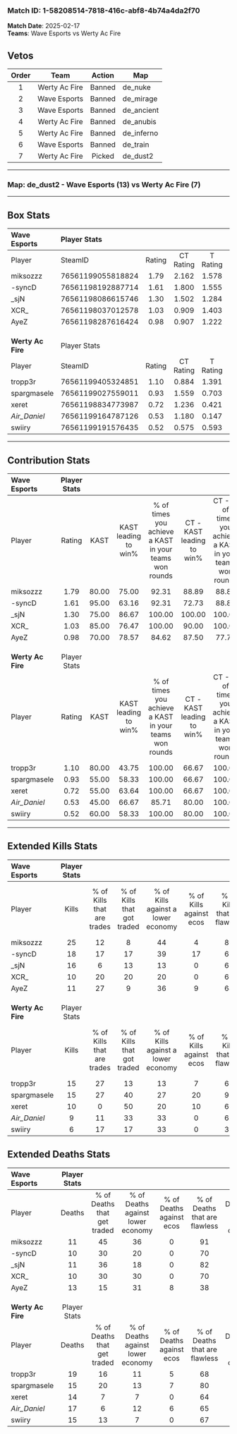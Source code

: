 ### Match ID: 1-58208514-7818-416c-abf8-4b74a4da2f70  
**Match Date**: 2025-02-17  
**Teams**: Wave Esports vs Werty Ac Fire  

## Vetos  

| Order | Team | Action | Map |
| :---: | :--: | :----: | --- |
| 1 | Werty Ac Fire | Banned | de_nuke |
| 2 | Wave Esports | Banned | de_mirage |
| 3 | Wave Esports | Banned | de_ancient |
| 4 | Werty Ac Fire | Banned | de_anubis |
| 5 | Werty Ac Fire | Banned | de_inferno |
| 6 | Wave Esports | Banned | de_train |
| 7 | Werty Ac Fire | Picked | de_dust2 |

---  

### **Map**: de_dust2 - Wave Esports (13) vs Werty Ac Fire (7)  
---  

## Box Stats  

| **Wave Esports**  | Player Stats      |        |           |          |       |       |       |         |        |      |     |
| :- | :- | :-: | :-: | :-: | :-: | :-: | :-: | :-: | :-: | :-: | :-: |
| Player            | SteamID           | Rating | CT Rating | T Rating | KAST  |  ADR  | Kills | Assists | Deaths | K/D  | HS% |
| miksozzz          | 76561199055818824 |  1.79  |   2.162   |  1.578   | 80.00 | 111.6 |  25   |    1    |   11   | 2.27 | 36  |
| -syncD            | 76561198192887714 |  1.61  |   1.800   |  1.555   | 95.00 | 96.7  |  18   |    7    |   10   | 1.80 | 61  |
| _sjN              | 76561198086615746 |  1.30  |   1.502   |  1.284   | 75.00 | 87.5  |  16   |    3    |   11   | 1.45 | 75  |
| XCR_              | 76561198037012578 |  1.03  |   0.909   |  1.403   | 85.00 | 51.2  |  10   |    3    |   10   | 1.00 | 70  |
| AyeZ              | 76561198287616424 |  0.98  |   0.907   |  1.222   | 70.00 | 76.9  |  11   |    6    |   13   | 0.85 | 45  |
|                   |                   |        |           |          |       |       |       |         |        |      |     |
|                   |                   |        |           |          |       |       |       |         |        |      |     |
|                   |                   |        |           |          |       |       |       |         |        |      |     |
| **Werty Ac Fire** | Player Stats      |        |           |          |       |       |       |         |        |      |     |
| Player            | SteamID           | Rating | CT Rating | T Rating | KAST  |  ADR  | Kills | Assists | Deaths | K/D  | HS% |
| tropp3r           | 76561199405324851 |  1.10  |   0.884   |  1.391   | 80.00 | 88.3  |  15   |    7    |   19   | 0.79 | 86  |
| spargmasele       | 76561199027559011 |  0.93  |   1.559   |  0.703   | 55.00 | 68.0  |  15   |    0    |   15   | 1.00 | 46  |
| xeret             | 76561198834773987 |  0.72  |   1.236   |  0.421   | 55.00 | 57.2  |  10   |    3    |   14   | 0.71 | 70  |
| _Air_Daniel_      | 76561199164787126 |  0.53  |   1.180   |  0.147   | 45.00 | 53.2  |   9   |    7    |   17   | 0.53 | 33  |
| swiiry            | 76561199191576435 |  0.52  |   0.575   |  0.593   | 60.00 | 44.0  |   6   |    5    |   15   | 0.40 | 50  |
---  

## Contribution Stats  

| **Wave Esports**  | Player Stats |       |                      |                                                        |                           |                                                             |                          |                                                            |
| :- | :-: | :-: | :-: | :-: | :-: | :-: | :-: | :-: |
| Player            |    Rating    | KAST  | KAST leading to win% | % of times you achieve a KAST in your teams won rounds | CT - KAST leading to win% | CT - % of times you achieve a KAST in your teams won rounds | T - KAST leading to win% | T - % of times you achieve a KAST in your teams won rounds |
| miksozzz          |     1.79     | 80.00 |        75.00         |                         92.31                          |           88.89           |                            88.89                            |          57.14           |                           100.00                           |
| -syncD            |     1.61     | 95.00 |        63.16         |                         92.31                          |           72.73           |                            88.89                            |          50.00           |                           100.00                           |
| _sjN              |     1.30     | 75.00 |        86.67         |                         100.00                         |          100.00           |                           100.00                            |          66.67           |                           100.00                           |
| XCR_              |     1.03     | 85.00 |        76.47         |                         100.00                         |           90.00           |                           100.00                            |          57.14           |                           100.00                           |
| AyeZ              |     0.98     | 70.00 |        78.57         |                         84.62                          |           87.50           |                            77.78                            |          66.67           |                           100.00                           |
|                   |              |       |                      |                                                        |                           |                                                             |                          |                                                            |
|                   |              |       |                      |                                                        |                           |                                                             |                          |                                                            |
|                   |              |       |                      |                                                        |                           |                                                             |                          |                                                            |
| **Werty Ac Fire** | Player Stats |       |                      |                                                        |                           |                                                             |                          |                                                            |
| Player            |    Rating    | KAST  | KAST leading to win% | % of times you achieve a KAST in your teams won rounds | CT - KAST leading to win% | CT - % of times you achieve a KAST in your teams won rounds | T - KAST leading to win% | T - % of times you achieve a KAST in your teams won rounds |
| tropp3r           |     1.10     | 80.00 |        43.75         |                         100.00                         |           66.67           |                           100.00                            |          30.00           |                           100.00                           |
| spargmasele       |     0.93     | 55.00 |        58.33         |                         100.00                         |           66.67           |                           100.00                            |          50.00           |                           100.00                           |
| xeret             |     0.72     | 55.00 |        63.64         |                         100.00                         |           66.67           |                           100.00                            |          60.00           |                           100.00                           |
| _Air_Daniel_      |     0.53     | 45.00 |        66.67         |                         85.71                          |           80.00           |                           100.00                            |          50.00           |                           66.67                            |
| swiiry            |     0.52     | 60.00 |        58.33         |                         100.00                         |           80.00           |                           100.00                            |          42.86           |                           100.00                           |
---  

## Extended Kills Stats  

| **Wave Esports**  | Player Stats |                            |                            |                                    |                         |                              |                                 |                                       |                    |           |
| :- | :-: | :-: | :-: | :-: | :-: | :-: | :-: | :-: | :-: | :-: |
| Player            |    Kills     | % of Kills that are trades | % of Kills that got traded | % of Kills against a lower economy | % of Kills against ecos | % of Kills that are flawless | % of Kills that are close duels | % of Kills that are assisted by flash | Pistol Round Kills | AWP Kills |
| miksozzz          |      25      |             12             |             8              |                 44                 |            4            |              80              |                0                |                   4                   |         1          |    18     |
| -syncD            |      18      |             17             |             17             |                 39                 |           17            |              67              |               11                |                   0                   |         1          |     0     |
| _sjN              |      16      |             6              |             13             |                 13                 |            0            |              63              |                6                |                   6                   |         5          |     0     |
| XCR_              |      10      |             20             |             20             |                 20                 |            0            |              60              |                0                |                   0                   |         3          |     0     |
| AyeZ              |      11      |             27             |             9              |                 36                 |            9            |              64              |               18                |                   0                   |         0          |     0     |
|                   |              |                            |                            |                                    |                         |                              |                                 |                                       |                    |           |
|                   |              |                            |                            |                                    |                         |                              |                                 |                                       |                    |           |
|                   |              |                            |                            |                                    |                         |                              |                                 |                                       |                    |           |
| **Werty Ac Fire** | Player Stats |                            |                            |                                    |                         |                              |                                 |                                       |                    |           |
| Player            |    Kills     | % of Kills that are trades | % of Kills that got traded | % of Kills against a lower economy | % of Kills against ecos | % of Kills that are flawless | % of Kills that are close duels | % of Kills that are assisted by flash | Pistol Round Kills | AWP Kills |
| tropp3r           |      15      |             27             |             13             |                 13                 |            7            |              67              |                7                |                   7                   |         2          |     0     |
| spargmasele       |      15      |             27             |             40             |                 27                 |           20            |              93              |                0                |                   0                   |         0          |     4     |
| xeret             |      10      |             0              |             50             |                 20                 |           10            |              60              |               10                |                   0                   |         0          |     0     |
| _Air_Daniel_      |      9       |             11             |             33             |                 33                 |            0            |              67              |               11                |                  22                   |         0          |     0     |
| swiiry            |      6       |             17             |             17             |                 33                 |            0            |              33              |                0                |                   0                   |         0          |     1     |
## Extended Deaths Stats  

| **Wave Esports**  | Player Stats |                             |                                   |                          |                               |                            |                           |               |
| :- | :-: | :-: | :-: | :-: | :-: | :-: | :-: | :-: |
| Player            |    Deaths    | % of Deaths that get traded | % of Deaths against lower economy | % of Deaths against ecos | % of Deaths that are flawless | % of Deaths that are close | % of Deaths while blinded | Deaths to AWP |
| miksozzz          |      11      |             45              |                36                 |            0             |              91               |             0              |             9             |       1       |
| -syncD            |      10      |             30              |                20                 |            0             |              70               |             0              |             0             |       2       |
| _sjN              |      11      |             36              |                18                 |            0             |              82               |             9              |             0             |       2       |
| XCR_              |      10      |             30              |                30                 |            0             |              70               |             10             |            10             |       0       |
| AyeZ              |      13      |             15              |                31                 |            8             |              38               |             8              |             8             |       0       |
|                   |              |                             |                                   |                          |                               |                            |                           |               |
|                   |              |                             |                                   |                          |                               |                            |                           |               |
|                   |              |                             |                                   |                          |                               |                            |                           |               |
| **Werty Ac Fire** | Player Stats |                             |                                   |                          |                               |                            |                           |               |
| Player            |    Deaths    | % of Deaths that get traded | % of Deaths against lower economy | % of Deaths against ecos | % of Deaths that are flawless | % of Deaths that are close | % of Deaths while blinded | Deaths to AWP |
| tropp3r           |      19      |             16              |                11                 |            5             |              68               |             5              |             0             |       2       |
| spargmasele       |      15      |             20              |                13                 |            7             |              80               |             13             |             0             |       2       |
| xeret             |      14      |              7              |                 7                 |            0             |              64               |             7              |             0             |       3       |
| _Air_Daniel_      |      17      |              6              |                12                 |            6             |              65               |             0              |            12             |       5       |
| swiiry            |      15      |             13              |                 7                 |            0             |              67               |             7              |             0             |       6       |
